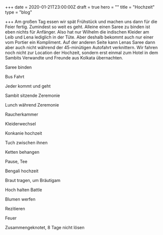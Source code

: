+++
date = 2020-01-21T23:00:00Z
draft = true
hero = ""
title = "Hochzeit"
type = "blog"

+++
Am großen Tag essen wir spät Frühstück und machen uns dann für die Feier fertig. Zumindest so weit es geht. Alleine einen Saree zu binden ist eben nichts für Anfänger. Also hat nur Wilhelm die indischen Kleider am Leib und Lena lediglich in der Tüte. Aber deshalb bekommt auch nur einer vom Portier ein Kompliment. Auf der anderen Seite kann Lenas Saree dann aber auch nicht während der 45-minütigen Autofahrt verknittern. Wir fahren noch nicht zur Location der Hochzeit, sondern erst einmal zum Hotel in dem Sambits Verwandte und Freunde aus Kolkata übernachten.

Saree binden

Bus Fahrt

Jeder kommt und geht

Sambit sitzende Zeremonie

Lunch während Zeremonie

Raucherkammer

Kleiderwechsel

Konkanie hochzeit

Tuch zwischen ihnen

Ketten behangen

Pause, Tee

Bengali hochzeit

Braut tragen, um Bräutigam

Hoch halten Battle

Blumen werfen

Rezitieren

Feuer

Zusammengeknotet, 8 Tage nicht lösen